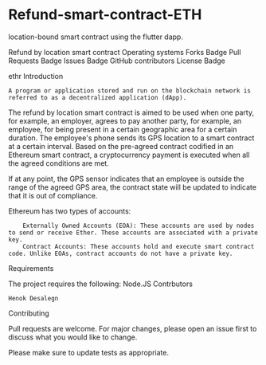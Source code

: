 # Refund-smart-contract-ETH
location-bound smart contract using the flutter dapp. 

Refund by location smart contract
Operating systems Forks Badge Pull Requests Badge Issues Badge GitHub contributors License Badge

ethr
Introduction

    A program or application stored and run on the blockchain network is referred to as a decentralized application (dApp).

The refund by location smart contract is aimed to be used when one party, for example, an employer, agrees to pay another party, for example, an employee, for being present in a certain geographic area for a certain duration. The employee's phone sends its GPS location to a smart contract at a certain interval. Based on the pre-agreed contract codified in an Ethereum smart contract, a cryptocurrency payment is executed when all the agreed conditions are met.

If at any point, the GPS sensor indicates that an employee is outside the range of the agreed GPS area, the contract state will be updated to indicate that it is out of compliance.

Ethereum has two types of accounts:

        Externally Owned Accounts (EOA): These accounts are used by nodes to send or receive Ether. These accounts are associated with a private key.
        Contract Accounts: These accounts hold and execute smart contract code. Unlike EOAs, contract accounts do not have a private key.

Requirements

The project requires the following: Node.JS
Contrbutors

    Henok Desalegn

Contributing

Pull requests are welcome. For major changes, please open an issue first to discuss what you would like to change.

Please make sure to update tests as appropriate.